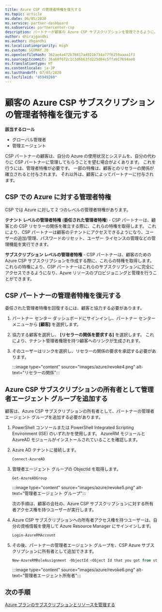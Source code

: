 ```yaml
---
title: Azure CSP の管理者特権を復元する
ms.topic: article
ms.date: 06/05/2020
ms.service: partner-dashboard
ms.subservice: partnercenter-csp
description: パートナーが顧客の Azure CSP サブスクリプションを管理できるように、顧客がパートナーの管理者特権を復元する方法について説明します。
author: dhirajgandhi
ms.author: dhgandhi
ms.localizationpriority: High
ms.custom: SEOMAY.20
ms.openlocfilehash: 362ae4a472b78417a4921b734a77f6259aaaa1f3
ms.sourcegitcommit: 36a60f672c1c3d6b63fd225d04c5ffa917694ae0
ms.translationtype: HT
ms.contentlocale: ja-JP
ms.lasthandoff: 07/03/2020
ms.locfileid: "85949260"
---
```

# <a name="reinstate-admin-privileges-for-a-customers-azure-csp-subscriptions"></a>顧客の Azure CSP サブスクリプションの管理者特権を復元する  

**該当するロール**

- グローバル管理者
- 管理エージェント

CSP パートナーの顧客は、自分の Azure の使用状況とシステムを、自分の代わりに CSP パートナーに管理してもらうことを望む場合がよくあります。 これを行うには、管理者特権が必要です。 一部の特権は、顧客とのリセラーの関係が確立されると付与されます。 それ以外は、顧客によってパートナーに付与されます。

## <a name="admin-privileges-for-azure-in-csp"></a>CSP での Azure に対する管理者特権

CSP では Azure に対して 2 つのレベルの管理者特権があります。

**テナント レベルの管理者特権** (**委任された管理者特権**) - CSP パートナーは、顧客との CSP リセラーの関係を確立する際に、これらの特権を取得します。 これにより、CSP パートナーは顧客のテナントにアクセスできるようになり、ユーザーの追加/管理、パスワードのリセット、ユーザー ライセンスの管理などの管理機能を実行できます。

**サブスクリプション レベルの管理者特権** - CSP パートナーは、顧客のための Azure CSP サブスクリプションを作成する際に、これらの特権を取得します。 これらの特権により、CSP パートナーはこれらのサブスクリプションに完全にアクセスできるようになり、Azure リソースのプロビジョニングと管理を行うことができます。

## <a name="reinstate-csp-partners-admin-privileges"></a>CSP パートナーの管理者特権を復元する

委任された管理者特権を回復するには、顧客と協力する必要があります。

1. パートナー センター ダッシュボードにサインインし、パートナー センター メニューから **[顧客]** を選択します。

2. 協力する顧客を選択し、 **[リセラーの関係を要求する]** を選択します。 これにより、テナント管理者権限を持つ顧客へのリンクが生成されます。

3. そのユーザーはリンクを選択し、リセラーの関係の要求を承認する必要があります。

   :::image type="content" source="images/azure/revoke4.png" alt-text="リセラーの関係":::

## <a name="adding-the-admin-agents-group-as-an-owner-for-the-azure-csp-subscription"></a>Azure CSP サブスクリプションの所有者として管理者エージェント グループを追加する

顧客は、Azure CSP サブスクリプションの所有者として、パートナーの管理者エージェント グループを追加する必要があります。

1. PowerShell コンソールまたは PowerShell Integrated Scripting Environment (ISE) のいずれかを使用します。 AzureRM モジュールと AzureAD モジュールがインストールされていることを確認します。

2. Azure AD テナントに接続します。

   ```powershell
   Connect-AzureAD
   ```

3. 管理者エージェント グループの ObjectId を取得します。

   ```powershell
   Get-AzureADGroup
   ```

   :::image type="content" source="images/azure/revoke5.png" alt-text="管理者エージェント グループ":::

   次の手順は、顧客の会社の、Azure CSP サブスクリプションに対する所有者アクセス権を持つユーザーが実行します。

4. Azure CSP サブスクリプションへの所有者アクセス権を持つユーザーは、自分の資格情報を使用して Azure Resource Manager にサインインします。

   ```powershell
   Login-AzureRMAccount
   ```

5. その後、パートナーの管理者エージェント グループを、CSP Azure サブスクリプションに所有者として追加できます。

    ```powershell
    New-AzureRMRoleAssignment -ObjectId <Object Id that you got from step 3> -RoleDefinitionName Owner -Scope "/subscriptions/<SubscriptionId of CSP subscription>"
    ```

   :::image type="content" source="images/azure/revoke6.png" alt-text="管理者エージェント所有者":::

## <a name="next-steps"></a>次の手順

[Azure プランのサブスクリプションとリソースを管理する](azure-plan-manage.md)
